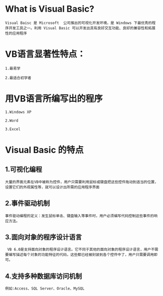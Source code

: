# What is Visual Basic?

    Visual Baisc 是 Microsoft  公司推出的可视化开发环境，是 Windows 下最优秀的程序开发工具之一。利用 Visual Basic 可以开发出具有良好交互功能、良好的兼容性和拓展性的应用程序

# VB语言显著性特点：
    
    1.最易学
    
    2.最适合初学者
    
# 用VB语言所编写出的程序
    
    1.Windows XP
    
    2.Word
    
    3.Excel

# Visual Basic 的特点

## 1.可视化编程

    大量的界面元素在VB中被称为控件，用户只需要利用鼠标或键盘把这些控件拖动到适当的位置，设置它们的外观属性等，就可以设计出所需的应用程序界面
    
## 2.事件驱动机制
 
    事件驱动编程的定义：发生鼠标单击、键盘输入等事件时，用户必须编写代码控制这些事件的响应方法。

## 3.面向对象的程序设计语言

     VB 6.0是支持面向对象的程序设计语言。它不同于其他的面向对象的程序设计语言，用户不需要编写描述每个对象的功能特征的代码，这些都已经被封装到各个控件中了，用户只需要调用即可。
     
## 4.支持多种数据库访问机制

    例如:Access、SQL Server、Oracle、MySQL
